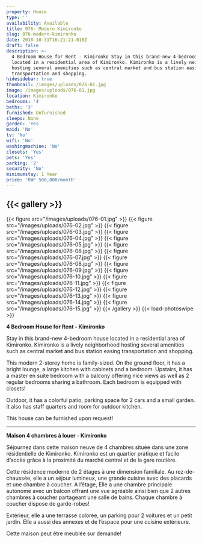 ```yaml
---
property: House
type: ''
availability: Available
title: 076- Modern Kimironko
slug: 076-modern-kimironko
date: 2018-10-31T16:21:21.018Z
draft: false
description: >-
  4 Bedroom House for Rent - Kimironko Stay in this brand-new 4-bedroom house
  located in a residential area of Kimironko. Kimironko is a lively neighborhood
  hosting several amenities such as central market and bus station easing
  transportation and shopping.  
hidesidebar: true
thumbnail: /images/uploads/076-01.jpg
image: /images/uploads/076-01.jpg
location: Kimironko
bedrooms: '4'
baths: '3'
furnished: Unfurnished
sleeps: None
garden: 'Yes'
maid: 'No'
tv: 'No'
wifi: 'No'
washingmachine: 'No'
closets: 'Yes'
pets: 'Yes'
parking: '2'
security: 'No'
minimumstay: 1 Year
price: 'RWF 500,000/month'
---
```

## {{< gallery >}}

{{< figure src="/images/uploads/076-01.jpg" >}}
{{< figure src="/images/uploads/076-02.jpg" >}}
{{< figure src="/images/uploads/076-03.jpg" >}}
{{< figure src="/images/uploads/076-04.jpg" >}}
{{< figure src="/images/uploads/076-05.jpg" >}}
{{< figure src="/images/uploads/076-06.jpg" >}}
{{< figure src="/images/uploads/076-07.jpg" >}}
{{< figure src="/images/uploads/076-08.jpg" >}}
{{< figure src="/images/uploads/076-09.jpg" >}}
{{< figure src="/images/uploads/076-10.jpg" >}}
{{< figure src="/images/uploads/076-11.jpg" >}}
{{< figure src="/images/uploads/076-12.jpg" >}}
{{< figure src="/images/uploads/076-13.jpg" >}}
{{< figure src="/images/uploads/076-14.jpg" >}}
{{< figure src="/images/uploads/076-15.jpg" >}}
{{< /gallery >}}
{{< load-photoswipe >}}

**4 Bedroom House for Rent - Kimironko**

Stay in this brand-new 4-bedroom house located in a residential area of Kimironko. Kimironko is a lively neighborhood hosting several amenities such as central market and bus station easing transportation and shopping.  

This modern 2-storey home is family-sized. On the ground floor, it has a bright lounge, a large kitchen with cabinets and a bedroom. Upstairs, it has a master en suite bedroom with a balcony offering nice views as well as 2 regular bedrooms sharing a bathroom. Each bedroom is equipped with closets!

Outdoor, it has a colorful patio, parking space for 2 cars and a small garden. It also has staff quarters and room for outdoor kitchen. 

This house can be furnished upon request!

----

**Maison 4 chambres à louer - Kimironko**

Séjournez dans cette maison neuve de 4 chambres située dans une zone résidentielle de Kimironko. Kimironko est un quartier pratique et facile d’accès grâce à la proximité du marché central et de la gare routière. 

Cette résidence moderne de 2 étages à une dimension familiale. Au rez-de-chaussée, elle a un séjour lumineux, une grande cuisine avec des placards et une chambre à coucher. A l’étage, Elle a une chambre principale autonome avec un balcon offrant une vue agréable ainsi bien que 2 autres chambres à coucher partageant une salle de bains. Chaque chambre à coucher dispose de garde-robes!

Extérieur, elle a une terrasse colorée, un parking pour 2 voitures et un petit jardin. Elle a aussi des annexes et de l’espace pour une cuisine extérieure. 

Cette maison peut être meublée sur demande!
